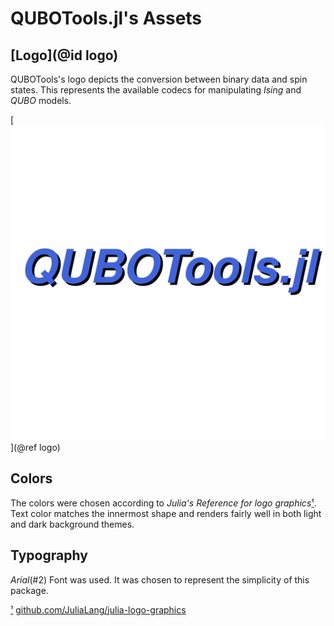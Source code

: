 # QUBOTools.jl's Assets

## [Logo](@id logo)

QUBOTools's logo depicts the conversion between binary data and spin states.
This represents the available codecs for manipulating _Ising_ and _QUBO_ models.

[![QUBOTools.jl](logo.svg)](@ref logo)

## Colors

The colors were chosen according to  *Julia's Reference for logo graphics*[¹](#1).
Text color matches the innermost shape and renders fairly well in both light and dark background themes.

## Typography
*Arial*(#2) Font was used.
It was chosen to represent the simplicity of this package.

<a href="#1">¹</a> [github.com/JuliaLang/julia-logo-graphics](https://github.com/JuliaLang/julia-logo-graphics/)